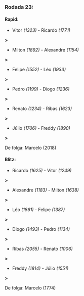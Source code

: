 ### Rodada 23:

#### Rapid:

* Vitor *(1323)*     -     Ricardo *(1771)*

 **>** 
* Milton *(1892)*     -     Alexandre *(1154)*

 **>** 
* Felipe *(1552)*     -     Léo *(1933)*

 **>** 
* Pedro *(1199)*     -     Diogo *(1236)*

 **>** 
* Renato *(1234)*     -     Ribas *(1623)*

 **>** 
* Júlio *(1706)*     -     Freddy *(1890)*

 **>** 

De folga: Marcelo (2018)

#### Blitz:

* Ricardo *(1625)*     -     Vitor *(1249)*

 **>** 
* Alexandre *(1183)*     -     Milton *(1638)*

 **>** 
* Léo *(1861)*     -     Felipe *(1387)*

 **>** 
* Diogo *(1493)*     -     Pedro *(1134)*

 **>** 
* Ribas *(2055)*     -     Renato *(1006)*

 **>** 
* Freddy *(1814)*     -     Júlio *(1551)*

 **>** 

De folga: Marcelo (1774)

